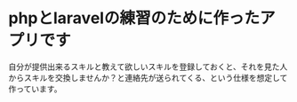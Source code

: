 # phpとlaravelの練習のために作ったアプリです

自分が提供出来るスキルと教えて欲しいスキルを登録しておくと、それを見た人からスキルを交換しませんか？と連絡先が送られてくる、という仕様を想定して作っています。



